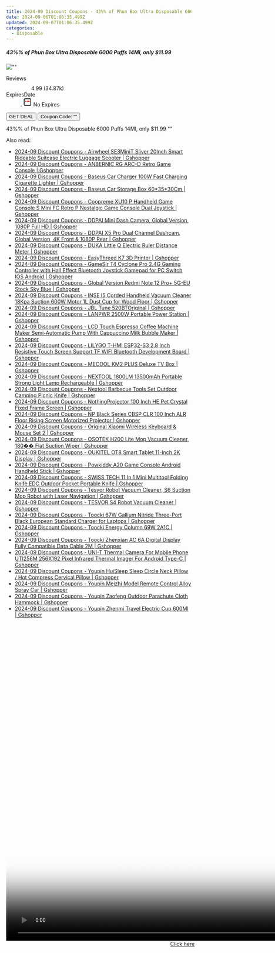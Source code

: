 ```yaml
---
title: 2024-09 Discount Coupons - 43%% of Phun Box Ultra Disposable 6000 Puffs 14Ml, only $11.99 | Bellavapor
date: 2024-09-06T01:06:35.499Z
updated: 2024-09-07T01:06:35.499Z
categories:
  - Disposable
---
```



<div class="max-w-4xl mx-auto grid grid-cols-1 lg:max-w-5xl lg:gap-x-20 lg:grid-cols-2">
  <div class="relative p-3 col-start-1 row-start-1 flex flex-col-reverse rounded-lg bg-gradient-to-t from-black/75 via-black/0 sm:bg-none sm:row-start-2 sm:p-0 lg:row-start-1">
    <h5 class="mt-1 text-lg font-semibold text-white sm:text-slate-900 md:text-2xl dark:sm:text-white">43%% of Phun Box Ultra Disposable 6000 Puffs 14Ml, only $11.99</h5>
  </div>
  
  <div class="col-start-1 col-end-3 row-start-1 grid gap-4 sm:mb-6 sm:grid-cols-4 lg:col-start-2 lg:row-span-6 lg:row-end-6 lg:mb-0 lg:gap-6">
      <img src="&quot;&quot;" onClick="javascript:window.open(decodeURIComponent('%22https%3A%2F%2Fwww.shareasale.com%2Fu.cfm%3Fd%3D1095156%26m%3D122475%26u%3D4338022%22'), '_blank');void(0);" alt="&quot;&quot;" class="h-60 w-full rounded-lg object-cover sm:col-span-2 sm:h-52 lg:col-span-full" loading="lazy" />
    
  </div>
  <dl class="row-start-2 mt-4 flex items-center text-xs font-medium sm:row-start-3 sm:mt-1 md:mt-2.5 lg:row-start-2">
    <dt class="sr-only">Reviews</dt>
    <dd class="flex items-center text-indigo-600 dark:text-indigo-400">
      <svg width="24" height="24" fill="none" aria-hidden="true" class="mr-1 stroke-current dark:stroke-indigo-500">
        <path d="m12 5 2 5h5l-4 4 2.103 5L12 16l-5.103 3L9 14l-4-4h5l2-5Z" stroke-width="2" stroke-linecap="round" stroke-linejoin="round" />
      </svg>
      <span>4.99 <span class="font-normal text-slate-400">(34.87k)</span></span>
    </dd>
    <dt class="sr-only">ExpiresDate</dt>
    <dd class="flex items-center">
      <svg width="2" height="2" aria-hidden="true" fill="currentColor" class="mx-3 text-slate-300">
        <circle cx="1" cy="1" r="1" />
      </svg>
      <svg width="24" height="24" viewBox="0 0 24 24" fill="none" stroke="currentColor" stroke-width="2">
        <rect x="3" y="3" width="18" height="18" rx="2" fill="#fff" />
        <path d="M6 10L18 10" stroke="red" stroke-width="2" fill="none" />
        <path d="M10 6L10 18" stroke="#fff" stroke-width="2" fill="none" />
      </svg>
      No Expires    </dd>
  </dl>
  <div class="col-start-1 row-start-3 mt-4 self-center sm:col-start-2 sm:row-span-2 sm:row-start-2 sm:mt-0 lg:col-start-1 lg:row-start-3 lg:row-end-4 lg:mt-6">
    <button type="button" onClick="javascript:window.open(decodeURIComponent('%22https%3A%2F%2Fwww.shareasale.com%2Fu.cfm%3Fd%3D1095156%26m%3D122475%26u%3D4338022%22'), '_blank');void(0);" class="rounded-lg bg-red-600 px-3 py-2 text-sm font-medium leading-6 text-white">GET DEAL</button>
    <button type="button" onClick="javascript:window.open(decodeURIComponent('%22https%3A%2F%2Fwww.shareasale.com%2Fu.cfm%3Fd%3D1095156%26m%3D122475%26u%3D4338022%22'), '_blank');void(0);" class="border-dashed border-2 border-indigo-600 bg-green-100 text-sm leading-6 font-medium py-2 px-3 rounded-lg">Coupon Code: &quot;&quot;</button>
  </div>
  <p class="col-start-1 mt-4 text-sm leading-6 sm:col-span-2 lg:col-span-1 lg:row-start-4 lg:mt-6 dark:text-slate-400">
    43%% of Phun Box Ultra Disposable 6000 Puffs 14Ml, only $11.99 
""  </p>
</div>
<span class="atpl-alsoreadstyle">Also read:</span>
<div><ul>
<li><a href="https://coupons.techidaily.com/coupon-1118429-share-97331-sale/"><u>2024-09 Discount Coupons - Airwheel SE3MiniT Sliver 20Inch Smart Rideable Suitcase Electric Luggage Scooter | Gshopper</u></a></li>
<li><a href="https://coupons.techidaily.com/coupon-1118375-share-97331-sale/"><u>2024-09 Discount Coupons - ANBERNIC RG ARC-D Retro Game Console | Gshopper</u></a></li>
<li><a href="https://coupons.techidaily.com/coupon-1118373-share-97331-sale/"><u>2024-09 Discount Coupons - Baseus Car Charger 100W Fast Charging Cigarette Lighter | Gshopper</u></a></li>
<li><a href="https://coupons.techidaily.com/coupon-1118363-share-97331-sale/"><u>2024-09 Discount Coupons - Baseus Car Storage Box 60*35*30Cm | Gshopper</u></a></li>
<li><a href="https://coupons.techidaily.com/coupon-1118437-share-97331-sale/"><u>2024-09 Discount Coupons - Coopreme XU10 P Handheld Game Console S Mini FC Retro P Nostalgic Game Console Dual Joystick | Gshopper</u></a></li>
<li><a href="https://coupons.techidaily.com/coupon-1118369-share-97331-sale/"><u>2024-09 Discount Coupons - DDPAI Mini Dash Camera, Global Version, 1080P Full HD | Gshopper</u></a></li>
<li><a href="https://coupons.techidaily.com/coupon-1118368-share-97331-sale/"><u>2024-09 Discount Coupons - DDPAI X5 Pro Dual Channel Dashcam, Global Version, 4K Front & 1080P Rear | Gshopper</u></a></li>
<li><a href="https://coupons.techidaily.com/coupon-1118431-share-97331-sale/"><u>2024-09 Discount Coupons - DUKA Little Q Electric Ruler Distance Meter | Gshopper</u></a></li>
<li><a href="https://coupons.techidaily.com/coupon-1118427-share-97331-sale/"><u>2024-09 Discount Coupons - EasyThreed K7 3D Printer | Gshopper</u></a></li>
<li><a href="https://coupons.techidaily.com/coupon-1118436-share-97331-sale/"><u>2024-09 Discount Coupons - GameSir T4 Cyclone Pro 2.4G Gaming Controller with Hall Effect Bluetooth Joystick Gamepad for PC Switch IOS Android | Gshopper</u></a></li>
<li><a href="https://coupons.techidaily.com/coupon-1118366-share-97331-sale/"><u>2024-09 Discount Coupons - Global Version Redmi Note 12 Pro+ 5G-EU Stock Sky Blue | Gshopper</u></a></li>
<li><a href="https://coupons.techidaily.com/coupon-1118439-share-97331-sale/"><u>2024-09 Discount Coupons - INSE I5 Corded Handheld Vacuum Cleaner 18Kpa Suction 600W Motor 1L Dust Cup for Wood Floor | Gshopper</u></a></li>
<li><a href="https://coupons.techidaily.com/coupon-1118376-share-97331-sale/"><u>2024-09 Discount Coupons - JBL Tune 520BTOriginal | Gshopper</u></a></li>
<li><a href="https://coupons.techidaily.com/coupon-1118435-share-97331-sale/"><u>2024-09 Discount Coupons - LANPWR 2500W Portable Power Station | Gshopper</u></a></li>
<li><a href="https://coupons.techidaily.com/coupon-1118441-share-97331-sale/"><u>2024-09 Discount Coupons - LCD Touch Espresso Coffee Machine Maker Semi-Automatic Pump With Cappuccino Milk Bubble Maker | Gshopper</u></a></li>
<li><a href="https://coupons.techidaily.com/coupon-1118438-share-97331-sale/"><u>2024-09 Discount Coupons - LILYGO T-HMI ESP32-S3 2.8 Inch Resistive Touch Screen Support TF WIFI Bluetooth Development Board | Gshopper</u></a></li>
<li><a href="https://coupons.techidaily.com/coupon-1118374-share-97331-sale/"><u>2024-09 Discount Coupons - MECOOL KM2 PLUS Deluxe TV Box | Gshopper</u></a></li>
<li><a href="https://coupons.techidaily.com/coupon-1118360-share-97331-sale/"><u>2024-09 Discount Coupons - NEXTOOL 1800LM 13500mAh Portable Strong Light Lamp Rechargeable | Gshopper</u></a></li>
<li><a href="https://coupons.techidaily.com/coupon-1118361-share-97331-sale/"><u>2024-09 Discount Coupons - Nextool Barbecue Tools Set Outdoor Camping Picnic Knife | Gshopper</u></a></li>
<li><a href="https://coupons.techidaily.com/coupon-1118433-share-97331-sale/"><u>2024-09 Discount Coupons - NothingProjector 100 Inch HE Pet Crystal Fixed Frame Screen | Gshopper</u></a></li>
<li><a href="https://coupons.techidaily.com/coupon-1118434-share-97331-sale/"><u>2024-09 Discount Coupons - NP Black Series CBSP CLR 100 Inch ALR Floor Rising Screen Motorized Projector | Gshopper</u></a></li>
<li><a href="https://coupons.techidaily.com/coupon-1118371-share-97331-sale/"><u>2024-09 Discount Coupons - Original Xiaomi Wireless Keyboard & Mouse Set 2 | Gshopper</u></a></li>
<li><a href="https://coupons.techidaily.com/coupon-1118440-share-97331-sale/"><u>2024-09 Discount Coupons - OSOTEK H200 Lite Mop Vacuum Cleaner, 180�� Flat Suction Wiper | Gshopper</u></a></li>
<li><a href="https://coupons.techidaily.com/coupon-1118367-share-97331-sale/"><u>2024-09 Discount Coupons - OUKITEL OT8 Smart Tablet 11-Inch 2K Display | Gshopper</u></a></li>
<li><a href="https://coupons.techidaily.com/coupon-1118432-share-97331-sale/"><u>2024-09 Discount Coupons - Powkiddy A20 Game Console Android Handheld Stick | Gshopper</u></a></li>
<li><a href="https://coupons.techidaily.com/coupon-1118362-share-97331-sale/"><u>2024-09 Discount Coupons - SWISS TECH 11 In 1 Mini Multitool Folding Knife EDC Outdoor Pocket Portable Knife | Gshopper</u></a></li>
<li><a href="https://coupons.techidaily.com/coupon-1118426-share-97331-sale/"><u>2024-09 Discount Coupons - Tesvor Robot Vacuum Cleaner, S6 Suction Mop Robot with Laser Navigation | Gshopper</u></a></li>
<li><a href="https://coupons.techidaily.com/coupon-1118428-share-97331-sale/"><u>2024-09 Discount Coupons - TESVOR S4 Robot Vacuum Cleaner | Gshopper</u></a></li>
<li><a href="https://coupons.techidaily.com/coupon-1118430-share-97331-sale/"><u>2024-09 Discount Coupons - Toocki 67W Gallium Nitride Three-Port Black European Standard Charger for Laptops | Gshopper</u></a></li>
<li><a href="https://coupons.techidaily.com/coupon-1118423-share-97331-sale/"><u>2024-09 Discount Coupons - Toocki Energy Column 69W 2A1C | Gshopper</u></a></li>
<li><a href="https://coupons.techidaily.com/coupon-1118424-share-97331-sale/"><u>2024-09 Discount Coupons - Toocki Zhenxian AC 6A Digital Display Fully Compatible Data Cable 2M | Gshopper</u></a></li>
<li><a href="https://coupons.techidaily.com/coupon-1118425-share-97331-sale/"><u>2024-09 Discount Coupons - UNI-T Thermal Camera For Mobile Phone UTI256M 256X192 Pixel Infrared Thermal Imager For Android Type-C | Gshopper</u></a></li>
<li><a href="https://coupons.techidaily.com/coupon-1118372-share-97331-sale/"><u>2024-09 Discount Coupons - Youpin HuiSleep Sleep Circle Neck Pillow / Hot Compress Cervical Pillow | Gshopper</u></a></li>
<li><a href="https://coupons.techidaily.com/coupon-1118370-share-97331-sale/"><u>2024-09 Discount Coupons - Youpin Meizhi Model Remote Control Alloy Spray Car | Gshopper</u></a></li>
<li><a href="https://coupons.techidaily.com/coupon-1118365-share-97331-sale/"><u>2024-09 Discount Coupons - Youpin Zaofeng Outdoor Parachute Cloth Hammock | Gshopper</u></a></li>
<li><a href="https://coupons.techidaily.com/coupon-1118364-share-97331-sale/"><u>2024-09 Discount Coupons - Youpin Zhenmi Travel Electric Cup 600Ml | Gshopper</u></a></li>
</ul></div>

<ins class="adsbygoogle"
      style="display:block"
      data-ad-client="ca-pub-7571918770474297"
      data-ad-slot="8358498916"
      data-ad-format="auto"
      data-full-width-responsive="true"></ins>
<!-- affiliate ads begin -->
<span id="1495277">
					<video width="1536" height="864" style="cursor:pointer"
           poster="//a.impactradius-go.com/display-clicktoplayimage/1495277.png"
           onclick="if(!this.playClicked){this.play();this.setAttribute('controls',true);this.playClicked=true;}">
	   <source src="//a.impactradius-go.com/display-ad/17189-1495277">
	   <img src="//a.impactradius-go.com/display-clicktoplayimage/1495277.png" style="border: none; height: 100%; width: 100%; object-fit: contain">
	</video>
	<div style="width:960px;text-align:center"><a href="javascript:window.open(decodeURIComponent('https%3A%2F%2Ffunwhole.sjv.io%2Fc%2F5597632%2F1495277%2F17189'), '_blank');void(0);">Click here</a></div>
</span>
<img height="0" width="0" src="https://imp.pxf.io/i/5597632/1495277/17189" style="position:absolute;visibility:hidden;" border="0" />
<!-- affiliate ads end -->